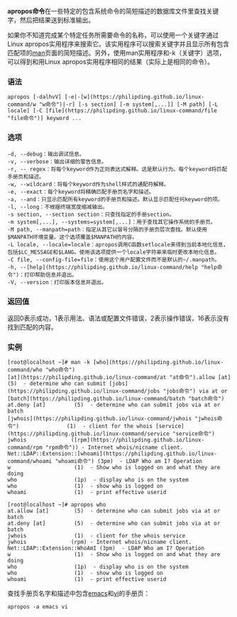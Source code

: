 **apropos命令**在一些特定的包含系统命令的简短描述的数据库文件里查找关键字，然后把结果送到标准输出。 

如果你不知道完成某个特定任务所需要命令的名称，可以使用一个关键字通过Linux apropos实用程序来搜索它。该实用程序可以搜索关键字并且显示所有包含匹配项的[man](https://philipding.github.io/linux-command/man "man命令")页面的简短描述。另外，使用man实用程序和-k（关键字）选项，可以得到和用Linux apropos实用程序相同的结果（实际上是相同的命令）。

### 语法  

```
apropos [-dalhvV] [-e|-[w](https://philipding.github.io/linux-command/w "w命令")|-r] [-s section] [-m system[,...]] [-M path] [-L locale] [-C [file](https://philipding.github.io/linux-command/file "file命令")] keyword ...
```

### 选项  

```
-d, --debug：输出调试信息。
-v, --verbose：输出详细的警告信息。
-r, -- regex：将每个keyword作为正则表达式解释。这是默认行为。每个keyword将匹配手册页和描述。
-w, --wildcard：将每个keyword作为shell样式的通配符解释。
-e, --exact：每个keyword将精确匹配手册页名字和描述。
-a, --and：只显示匹配所有keyword的手册页和描述。默认显示匹配任何keyword的项。
-l, --long：不根据终端宽度缩减输出。
-s section, --section section：只查找指定的手册section。
-m system[,...], --systems=system[,...]：用于查找其它操作系统的手册页。
-M path, --manpath=path：指定从其它以冒号分隔的手册页层次查找。默认使用$MANPATH环境变量。这个选项覆盖$MANPATH的内容。
-L locale, --locale=locale：apropos调用C函数setlocale来得到当前本地化信息，包括$LC_MESSAGE和$LANG。使用该选项提供一个locale字符串来临时更改本地化信息。
-C file, --config-file=file：使用这个用户配置文件而不是默认的~/.manpath。
-h, --[help](https://philipding.github.io/linux-command/help "help命令")：打印帮助信息并退出。
-V, --version：打印版本信息并退出。
```

### 返回值  

返回0表示成功，1表示用法、语法或配置文件错误，2表示操作错误，16表示没有找到匹配的内容。

### 实例  

```
[root@localhost ~]# man -k [who](https://philipding.github.io/linux-command/who "who命令")
[at](https://philipding.github.io/linux-command/at "at命令").allow [at]        (5)  - determine who can submit [jobs](https://philipding.github.io/linux-command/jobs "jobs命令") via at or [batch](https://philipding.github.io/linux-command/batch "batch命令")
at.deny [at]         (5)  - determine who can submit jobs via at or batch
[jwhois](https://philipding.github.io/linux-command/jwhois "jwhois命令")               (1)  - client for the whois [service](https://philipding.github.io/linux-command/service "service命令")
jwhois              ([rpm](https://philipding.github.io/linux-command/rpm "rpm命令")) - Internet whois/nicname client.
Net::LDAP::Extension::[whoami](https://philipding.github.io/linux-command/whoami "whoami命令") (3pm)  - LDAP Who am I? Operation
w                    (1)  - Show who is logged on and what they are doing
who                  (1p)  - display who is on the system
who                  (1)  - show who is logged on
whoami               (1)  - print effective userid

[root@localhost ~]# apropos who
at.allow [at]        (5)  - determine who can submit jobs via at or batch
at.deny [at]         (5)  - determine who can submit jobs via at or batch
jwhois               (1)  - client for the whois service
jwhois              (rpm) - Internet whois/nicname client.
Net::LDAP::Extension::WhoAmI (3pm)  - LDAP Who am I? Operation
w                    (1)  - Show who is logged on and what they are doing
who                  (1p)  - display who is on the system
who                  (1)  - show who is logged on
whoami               (1)  - print effective userid
```

查找手册页名字和描述中包含[emacs](https://philipding.github.io/linux-command/emacs "emacs命令")和[vi](https://philipding.github.io/linux-command/vi "vi命令")的手册页：

```
apropos -a emacs vi
```